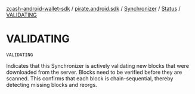 [zcash-android-wallet-sdk](../../../index.md) / [pirate.android.sdk](../../index.md) / [Synchronizer](../index.md) / [Status](index.md) / [VALIDATING](./-v-a-l-i-d-a-t-i-n-g.md)

# VALIDATING

`VALIDATING`

Indicates that this Synchronizer is actively validating new blocks that were downloaded
from the server. Blocks need to be verified before they are scanned. This confirms that
each block is chain-sequential, thereby detecting missing blocks and reorgs.

